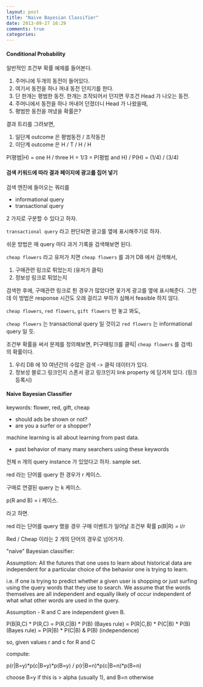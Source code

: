 ```yaml
---
layout: post
title: "Naive Bayesian Classifier"
date: 2013-09-27 16:29
comments: true
categories: 
---
```


#### Conditional Probability

일반적인 조건부 확률 예제를 들어본다.

1. 주머니에 두개의 동전이 들어있다.
2. 여기서 동전을 하나 꺼내 동전 던지기를 한다.
3. 단 한개는 평범한 동전. 한개는 조작되어서 던지면 무조건 Head 가 나오는 동전.
4. 주머니에서 동전을 하나 꺼내어 던졌더니 Head 가 나왔을때,
5. 평범한 동전을 꺼냈을 확률은?

결과 트리를 그려보면, 

1. 일단계 outcome 은 평범동전 / 조작동전
2. 이단계 outcome 은 H / T / H / H 

P(평범|H) = one H / three H = 1/3 = P(평범 and H) / P(H) = (1/4) / (3/4)

#### 검색 키워드에 따라 결과 페이지에 광고를 집어 넣기

검색 엔진에 들어오는 쿼리를

* informational query
* transactional query

2 가지로 구분할 수 있다고 하자.

`transactional query` 라고 판단되면 광고를 옆에 표시해주기로 하자.

쉬운 방법은 매 query 마다 과거 기록을 검색해보면 된다.

`cheap flowers` 라고 유저가 치면 `cheap flowers` 를 과거 DB 에서 검색해서,

1. 구매관련 링크로 튀었는지 (유저가 클릭)
2. 정보성 링크로 튀었는지

검색한 후에, 구매관련 링크로 튄 경우가 많았다면 꽃가게 광고를 옆에 표시해준다.
그런데 이 방법은 response 시간도 오래 걸리고 부하가 심해서 feasible 하지 않다.

`cheap flowers`, `red flowers`, `gift flowers` 만 놓고 봐도, 

`cheap flowers` 는 transactional query 일 것이고 `red flowers` 는 informational query 일 듯.

조건부 확률을 써서 문제를 정의해보면, P(구매링크를 클릭| `cheap flowers` 를 검색) 의 확률이다.

1. 우리 DB 에 10 여년간의 수많은 검색 -> 클릭 데이터가 있다.
2. 정보성 블로그 링크인지 스폰서 광고 링크인지 link property 에 담겨져 있다. (링크 등록시)

#### Naive Bayesian Classifier

keywords: flower, red, gift, cheap

* should ads be shown or not?
* are you a surfer or a shopper?

machine learning is all about learning from past data.

* past behavior of many many searchers using these keywords

전체 n 개의 query instance 가 있었다고 하자. sample set.

red 라는 단어를 query 한 경우가 r 케이스.

구매로 연결된 query 는 k 케이스.

p(R and B) = i 케이스.

라고 하면.

red 라는 단어를 query 했을 경우 구매 이벤트가 일어날 조건부 확률 p(B|R) = i/r 

Red / Cheap 이라는 2 개의 단어의 경우로 넘어가자.

"naive" Bayesian classifier:

Assumption: All the futures that one uses to learn about historical data are 
independent for a particular choice of the behavior one is trying to learn.

i.e. if one is trying to predict whether a given user is shopping or just
surfing using the query words that they use to search. We assume that the
words themselves are all independent and equally likely of occur independent of 
what what other words are used in the query.

Assumption - R and C are independent given B.

P(B|R,C) * P(R,C) = P(R,C|B) * P(B) (Bayes rule)
= P(R|C,B) * P(C|B) * P(B) (Bayes rule)
= P(R|B) * P(C|B) & P(B) (independence)

so, given values r and c for R and C

compute:

p(r|B=y)*p(c|B=y)*p(B=y) / p(r|B=n)*p(c|B=n)*p(B=n)

choose B=y if this is > alpha (usually 1), and B=n otherwise

